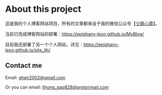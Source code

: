 # About this project

这是我的个人博客网站项目，所有的文章都来自于我的微信公众号【[少辞心斋](http://mp.weixin.qq.com/mp/homepage?__biz=MzkxNjMxODc3Nw==&hid=1&sn=29646593c02cb16fe5b7f61b9180fb49&scene=18#wechat_redirect)】。

当前已完成博客网站的部署：https://epiphany-leon.github.io/MyBlog/

目前我还部署了另一个个人网站，详见：https://epiphany-leon.github.io/site_lih/

## Contact me

Email: [gheir2002@gmail.com](mailto:gheir2002@gmail.com)

Or you can email: [lihong_gao828@protonmail.com](mailto:lihong_gao828@protonmail.com)